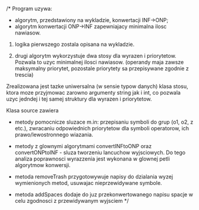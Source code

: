 /*
Program uzywa: 
- algorytm, przedstawiony na wykladzie, konwertacji INF->ONP;
- algorytm konwertacji ONP->INF zapewniajacy minimalna ilosc nawiasow.

1) logika pierwszego zostala opisana na wykladzie.

2) drugi algorytm wykorzystuje dwa stosy dla wyrazen i priorytetow. Pozwala to uzyc minimalnej ilosci nawiasow.
(operandy maja zawsze maksymalny priorytet, pozostale priorytety sa przepisywane zgodnie z trescia)

Zrealizowana jest tazke uniwersalna (w sensie typow danych) klasa stosu, ktora moze przyjmowac zarowno argumenty string jak i int,
co pozwala uzyc jedndej i tej samej struktury dla wyrazen i priorytetow.

Klasa source zawiera 
- metody pomocnicze sluzace m.in: przepisaniu symboli do grup (o1, o2, z etc.),
zwracaniu odpowiednich priorytetow dla symboli operatorow, ich prawo/lewostronnego wiazania.
- metody z glownymi algorytmami convertINFtoONP oraz convertONPtoINF - sluza tworzeniu lancuchow wyjsciowych. Do tego 
analiza poprawnosci wyrazzenia jest wykonana w glownej petli algorytmow konwersji.

- metoda removeTrash przygotowywuje napisy do dzialania wyzej wymienionych metod, usuwajac nieprzewidywane symbole. 
- metoda addSpaces dodaje do juz przekonwertowanego napisu spacje w celu zgodnosci z przewidywanym wyjsciem
 */
